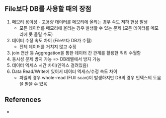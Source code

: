 ## File보다 DB를 사용할 때의 장점

1. 메모리 용이성 - 고용량 데이터를 메모리에 올리는 경우 속도 저하 현상 발생
   - 모든 데이터를 메모리에 올리는 경우 발생할 수 있는 문제 (모든 데이터를 메모리에 못 올릴 수도)
1. 데이터 수정 속도 차이 (File보다 DB가 수월)
   - 전체 데이터를 거치지 않고 수정
1. join 연산 등 Aggregation을 통한 데이터 간 관계를 활용한 쿼리 수월함 
1. 동시성 문제 방지 가능 => DB레벨에서 방지 가능
1. 데이터 엑세스 시간 차이(인덱스 걸려있음)
1. Data Read/Write에 있어서 데이터 엑세스/수정 속도 차이
   - 파일의 경우 whole-read (FUll scan)이 발생하지만 DB의 경우 인덱스의 도움을 받을 수 있음

## References

- []()
